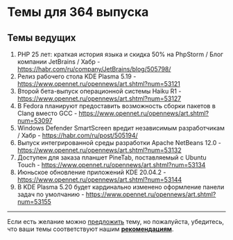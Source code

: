 # Темы для 364 выпуска

## Темы ведущих

1. PHP 25 лет: краткая история языка и скидка 50% на PhpStorm / Блог компании JetBrains / Хабр - https://habr.com/ru/company/JetBrains/blog/505798/
1. Релиз рабочего стола KDE Plasma 5.19 - https://www.opennet.ru/opennews/art.shtml?num=53121
1. Второй бета-выпуск операционной системы Haiku R1 - https://www.opennet.ru/opennews/art.shtml?num=53127
1. В Fedora планируют предоставить возможность сборки пакетов в Clang вместо GCC - https://www.opennet.ru/opennews/art.shtml?num=53097
1. Windows Defender SmartScreen вредит независимым разработчикам / Хабр - https://habr.com/ru/post/505194/
1. Выпуск интегрированной среды разработки Apache NetBeans 12.0 - https://www.opennet.ru/opennews/art.shtml?num=53132
1. Доступен для заказа планшет PineTab, поставляемый с Ubuntu Touch - https://www.opennet.ru/opennews/art.shtml?num=53134
1. Июньское обновление приложений KDE 20.04.2 - https://www.opennet.ru/opennews/art.shtml?num=53144
1. В KDE Plasma 5.20 будет кардинально изменено оформление панели задач по умолчанию - https://www.opennet.ru/opennews/art.shtml?num=53155

---

Если есть желание можно [предложить](themes_from_listeners.md) тему, но пожалуйста, убедитесь, что ваши темы соответствуют нашим **[рекомендациям](Recommendations_for_the_proposed_topics.md)**.
